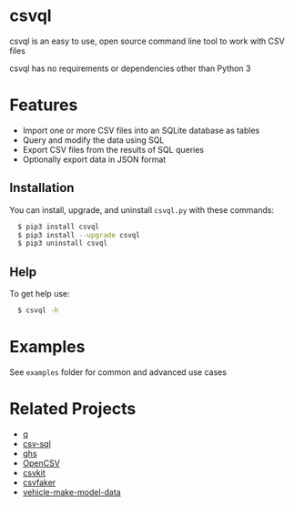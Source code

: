 # csvql
csvql is an easy to use, open source command line tool to
work with CSV files

csvql has no requirements or dependencies other than Python 3

# Features
- Import one or more CSV files into an SQLite database as tables
- Query and modify the data using SQL
- Export CSV files from the results of SQL queries
- Optionally export data in JSON format

## Installation

You can install, upgrade, and uninstall ``csvql.py`` with these commands:

```sh
  $ pip3 install csvql
  $ pip3 install --upgrade csvql
  $ pip3 uninstall csvql
```

## Help

To get help use:

```sh
  $ csvql -h
```

# Examples

See ``examples`` folder for common and advanced use cases

# Related Projects

- [q](https://github.com/harelba/q)
- [csv-sql](https://github.com/alex/csv-sql)
- [qhs](https://github.com/itchyny/qhs)
- [OpenCSV](https://github.com/hyee/OpenCSV)
- [csvkit](https://github.com/wireservice/csvkit)
- [csvfaker](https://github.com/pereorga/csvfaker)
- [vehicle-make-model-data](https://github.com/arthurkao/vehicle-make-model-data)
